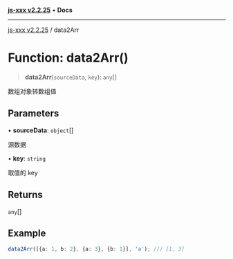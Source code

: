 [**js-xxx v2.2.25**](../README.md) • **Docs**

***

[js-xxx v2.2.25](../README.md) / data2Arr

# Function: data2Arr()

> **data2Arr**(`sourceData`, `key`): `any`[]

数组对象转数组值

## Parameters

• **sourceData**: `object`[]

源数据

• **key**: `string`

取值的 key

## Returns

`any`[]

## Example

```ts
data2Arr([{a: 1, b: 2}, {a: 3}, {b: 1}], 'a'); /// [1, 3]
```
